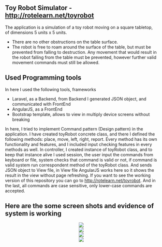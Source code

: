 ## Toy Robot Simulator - <a href="http://rotelearn.net/toyrobot" target="_blank">http://rotelearn.net/toyrobot</a>

The application is a simulation of a toy robot moving on a square tabletop, of dimensions 5 units x 5 units.
- There are no other obstructions on the table surface.
- The robot is free to roam around the surface of the table, but must be prevented from falling to destruction. Any movement that would result in the robot falling from the table must be prevented, however further valid movement commands must still be allowed.

## Used Programming tools

In here I used the following tools, frameworks
- Laravel, as a Backend, from Backend I generated JSON object, and communicated with FrontEnd
- AngularJS, as a FrontEnd
- Bootstrap template, allows to view in multiply device screens without breaking

In here, I tried to implement Command pattern (Design pattern) in the application. I have created toyRobot concrete class, and there I defined the following methods: place, move, left, right, report. Every method has its own functionality and features, and I included input checking features in every methods as well. In controller, I created instance of toyRobot class, and to keep that instance alive I used session, the user input the commands from keyboard or file, system checks that command is valid or not, if command is valid system run correspondent method of the toyRobot class. And sends JSON object to View file, in View file AngularJS works here so it shows the result in the view without page refreshing. If you want to see the working version of this repository you can go to <a href="http://rotelearn.net/toyrobot" target="_blank">http://rotelearn.net/toyrobot</a>. And in the last, all commands are case sensitive, only lower-case commands are accepted.   

## Here are the some screen shots and evidence of system is working 
<p align="center">
<img src="http://rotelearn.net/txtfiles/1.png"><br>
<img src="http://rotelearn.net/txtfiles/2.png"><br>
<img src="http://rotelearn.net/txtfiles/3.png"><br>
<img src="http://rotelearn.net/txtfiles/4.png"><br>
</p>
